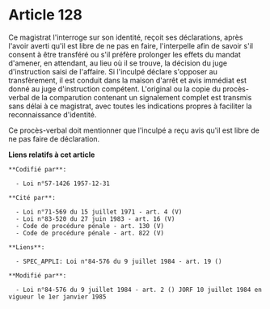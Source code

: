 # Article 128

Ce magistrat l'interroge sur son identité, reçoit ses déclarations, après l'avoir averti qu'il est libre de ne pas en faire,
l'interpelle afin de savoir s'il consent à être transféré ou s'il préfère prolonger les effets du mandat d'amener, en
attendant, au lieu où il se trouve, la décision du juge d'instruction saisi de l'affaire. Si l'inculpé déclare s'opposer au
transfèrement, il est conduit dans la maison d'arrêt et avis immédiat est donné au juge d'instruction compétent. L'original
ou la copie du procès-verbal de la comparution contenant un signalement complet est transmis sans délai à ce magistrat, avec
toutes les indications propres à faciliter la reconnaissance d'identité.

Ce procès-verbal doit mentionner que l'inculpé a reçu avis qu'il est libre de ne pas faire de déclaration.

**Liens relatifs à cet article**

	**Codifié par**:

	  - Loi n°57-1426 1957-12-31

	**Cité par**:

	  - Loi n°71-569 du 15 juillet 1971 - art. 4 (V)
	  - Loi n°83-520 du 27 juin 1983 - art. 16 (V)
	  - Code de procédure pénale - art. 130 (V)
	  - Code de procédure pénale - art. 822 (V)

	**Liens**:

	  - SPEC_APPLI: Loi n°84-576 du 9 juillet 1984 - art. 19 ()

	**Modifié par**:

	  - Loi n°84-576 du 9 juillet 1984 - art. 2 () JORF 10 juillet 1984 en vigueur le 1er janvier 1985
